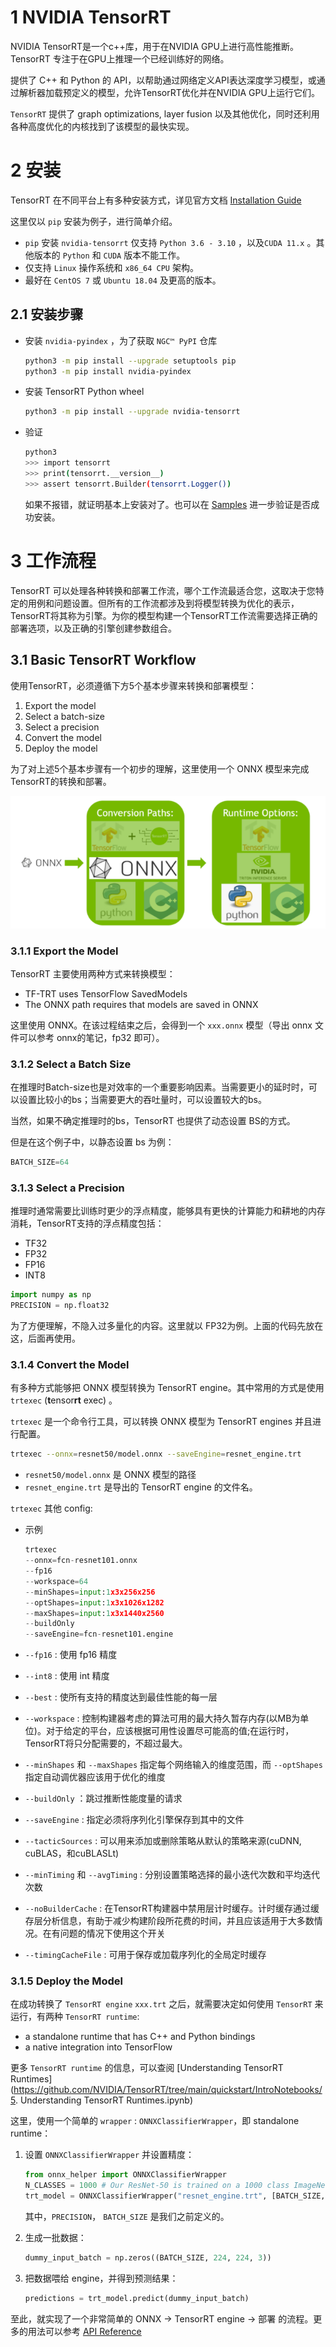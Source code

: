 # 1 NVIDIA TensorRT

NVIDIA TensorRT是一个c++库，用于在NVIDIA GPU上进行高性能推断。TensorRT 专注于在GPU上推理一个已经训练好的网络。

提供了 C++ 和 Python 的 API，以帮助通过网络定义API表达深度学习模型，或通过解析器加载预定义的模型，允许TensorRT优化并在NVIDIA GPU上运行它们。

`TensorRT` 提供了 graph optimizations, layer fusion 以及其他优化，同时还利用各种高度优化的内核找到了该模型的最快实现。

# 2 安装

TensorRT 在不同平台上有多种安装方式，详见官方文档 [Installation Guide](https://docs.nvidia.com/deeplearning/tensorrt/install-guide/index.html)

这里仅以 `pip` 安装为例子，进行简单介绍。

+ `pip` 安装 `nvidia-tensorrt` 仅支持 `Python 3.6 - 3.10` ，以及`CUDA 11.x` 。其他版本的 `Python` 和 `CUDA` 版本不能工作。
+ 仅支持 `Linux` 操作系统和 `x86_64 CPU` 架构。
+ 最好在 `CentOS 7` 或 `Ubuntu 18.04` 及更高的版本。

## 2.1 安装步骤

+ 安装 `nvidia-pyindex` ，为了获取 `NGC™ PyPI` 仓库

  ```bash
  python3 -m pip install --upgrade setuptools pip
  python3 -m pip install nvidia-pyindex
  ```

+ 安装 TensorRT Python wheel

  ```bash
  python3 -m pip install --upgrade nvidia-tensorrt
  ```

+ 验证

  ```bash
  python3
  >>> import tensorrt
  >>> print(tensorrt.__version__)
  >>> assert tensorrt.Builder(tensorrt.Logger())
  ```

  如果不报错，就证明基本上安装对了。也可以在 [Samples](https://docs.nvidia.com/deeplearning/tensorrt/sample-support-guide/index.html) 进一步验证是否成功安装。



# 3 工作流程

TensorRT 可以处理各种转换和部署工作流，哪个工作流最适合您，这取决于您特定的用例和问题设置。但所有的工作流都涉及到将模型转换为优化的表示，TensorRT将其称为引擎。为你的模型构建一个TensorRT工作流需要选择正确的部署选项，以及正确的引擎创建参数组合。

## 3.1 Basic TensorRT Workflow

使用TensorRT，必须遵循下方5个基本步骤来转换和部署模型：

1. Export the model
2. Select a batch-size
3. Select a precision
4. Convert the model
5. Deploy the model

为了对上述5个基本步骤有一个初步的理解，这里使用一个 ONNX 模型来完成 TensorRT的转换和部署。

![Deployment Process Using ONNX](imgs/deploy-process-onnx.png)

### 3.1.1 Export the Model

TensorRT 主要使用两种方式来转换模型：

+ TF-TRT uses TensorFlow SavedModels
+ The ONNX path requires that models are saved in ONNX

这里使用 ONNX。在该过程结束之后，会得到一个 `xxx.onnx` 模型（导出 onnx 文件可以参考 onnx的笔记，fp32 即可）。

### 3.1.2 Select a Batch Size

在推理时Batch-size也是对效率的一个重要影响因素。当需要更小的延时时，可以设置比较小的bs；当需要更大的吞吐量时，可以设置较大的bs。

当然，如果不确定推理时的bs，TensorRT 也提供了动态设置 BS的方式。

但是在这个例子中，以静态设置 bs 为例：

```python
BATCH_SIZE=64
```

### 3.1.3 Select a Precision

推理时通常需要比训练时更少的浮点精度，能够具有更快的计算能力和耕地的内存消耗，TensorRT支持的浮点精度包括：

+ TF32
+ FP32
+ FP16
+ INT8

```python
import numpy as np
PRECISION = np.float32
```

为了方便理解，不隐入过多量化的内容。这里就以 FP32为例。上面的代码先放在这，后面再使用。

### 3.1.4 Convert the Model

有多种方式能够把 ONNX 模型转换为 TensorRT engine。其中常用的方式是使用 `trtexec` (**t**ensor**rt** exec) 。

`trtexec` 是一个命令行工具，可以转换 ONNX 模型为 TensorRT engines 并且进行配置。

```bash
trtexec --onnx=resnet50/model.onnx --saveEngine=resnet_engine.trt
```

+ `resnet50/model.onnx` 是 ONNX 模型的路径
+ `resnet_engine.trt` 是导出的 TensorRT engine 的文件名。

`trtexec` 其他 config:

+ 示例

  ```python
  trtexec 
  --onnx=fcn-resnet101.onnx 
  --fp16 
  --workspace=64 
  --minShapes=input:1x3x256x256 
  --optShapes=input:1x3x1026x1282 
  --maxShapes=input:1x3x1440x2560 
  --buildOnly 
  --saveEngine=fcn-resnet101.engine
  ```

+ `--fp16` : 使用 fp16 精度
+ `--int8` : 使用 int 精度
+ `--best` : 使所有支持的精度达到最佳性能的每一层
+ `--workspace` : 控制构建器考虑的算法可用的最大持久暂存内存(以MB为单位)。对于给定的平台，应该根据可用性设置尽可能高的值;在运行时，TensorRT将只分配需要的，不超过最大。
+ `--minShapes` 和 `--maxShapes` 指定每个网络输入的维度范围，而 `--optShapes` 指定自动调优器应该用于优化的维度
+ `--buildOnly` ：跳过推断性能度量的请求
+ `--saveEngine` : 指定必须将序列化引擎保存到其中的文件
+ `--tacticSources` : 可以用来添加或删除策略从默认的策略来源(cuDNN, cuBLAS，和cuBLASLt)
+ `--minTiming` 和 `--avgTiming` : 分别设置策略选择的最小迭代次数和平均迭代次数
+ `--noBuilderCache` : 在TensorRT构建器中禁用层计时缓存。计时缓存通过缓存层分析信息，有助于减少构建阶段所花费的时间，并且应该适用于大多数情况。在有问题的情况下使用这个开关
+ `--timingCacheFile` : 可用于保存或加载序列化的全局定时缓存

### 3.1.5 Deploy the Model

在成功转换了 `TensorRT engine` `xxx.trt` 之后，就需要决定如何使用 `TensorRT` 来运行，有两种 `TensorRT runtime`:

+ a standalone runtime that has C++ and Python bindings
+ a native integration into TensorFlow

更多 `TensorRT runtime` 的信息，可以查阅  [Understanding TensorRT Runtimes](https://github.com/NVIDIA/TensorRT/tree/main/quickstart/IntroNotebooks/5. Understanding TensorRT Runtimes.ipynb)

这里，使用一个简单的 `wrapper` : `ONNXClassifierWrapper`，即 standalone runtime：

1. 设置 `ONNXClassifierWrapper` 并设置精度：

   ```python
   from onnx_helper import ONNXClassifierWrapper
   N_CLASSES = 1000 # Our ResNet-50 is trained on a 1000 class ImageNet task
   trt_model = ONNXClassifierWrapper("resnet_engine.trt", [BATCH_SIZE, N_CLASSES], target_dtype = PRECISION)
   ```

   其中，`PRECISION`， `BATCH_SIZE` 是我们之前定义的。

2. 生成一批数据：

   ```python
   dummy_input_batch = np.zeros((BATCH_SIZE, 224, 224, 3))
   ```

3. 把数据喂给 engine，并得到预测结果：

   ```python
   predictions = trt_model.predict(dummy_input_batch)
   ```

至此，就实现了一个非常简单的 ONNX -> TensorRT engine -> 部署 的流程。更多的用法可以参考  [API Reference](https://docs.nvidia.com/deeplearning/tensorrt/api/index.html)

